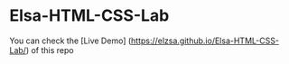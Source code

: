 # Elsa-HTML-CSS-Lab

You can check the [Live Demo]
(https://elzsa.github.io/Elsa-HTML-CSS-Lab/) of this repo
